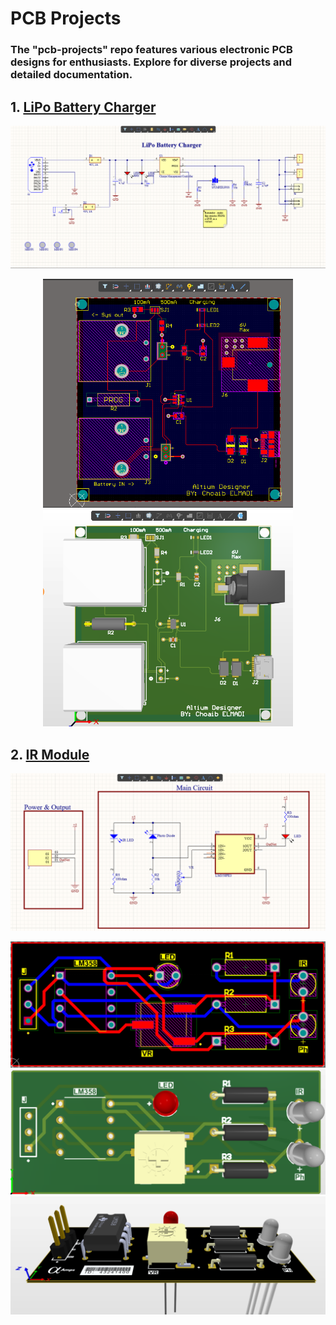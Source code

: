 # PCB Projects

### The "pcb-projects" repo features various electronic PCB designs for enthusiasts. Explore for diverse projects and detailed documentation.

## 1. [LiPo Battery Charger](./LiPo%20Battery%20Charger/)

![Schematic](./LiPo%20Battery%20Charger/images/schematic.png)

<div align="center">
  <img src="./LiPo%20Battery%20Charger/images/2d-pcb.png" width="400" alt="2D PCB">
  <img src="./LiPo%20Battery%20Charger/images/3d-pcb.png" width="400" alt="3D PCB">
</div>

## 2. [IR Module](./IR%20Module/)

![Schematic](./IR%20Module/Images/schematic.png)

<div align="center">
  <img src="./IR%20Module/Images/2d-pcb.png" alt="2D PCB">
  <img src="./IR%20Module/Images/3d-pcb.png" alt="3D PCB">
  <img src="./IR%20Module/Images/3d-pcb-final.png" alt="3D PCB">
</div>
